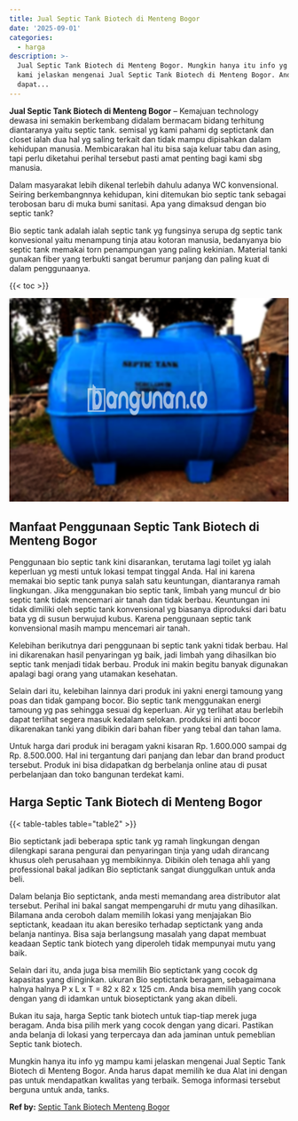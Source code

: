 ```yaml
---
title: Jual Septic Tank Biotech di Menteng Bogor
date: '2025-09-01'
categories:
  - harga
description: >-
  Jual Septic Tank Biotech di Menteng Bogor. Mungkin hanya itu info yg mampu
  kami jelaskan mengenai Jual Septic Tank Biotech di Menteng Bogor. Anda harus
  dapat...
---
```


**Jual Septic Tank Biotech di Menteng Bogor** – Kemajuan technology dewasa ini semakin berkembang didalam bermacam bidang terhitung diantaranya yaitu septic tank. semisal yg kami pahami dg septictank dan closet ialah dua hal yg saling terkait dan tidak mampu dipisahkan dalam kehidupan manusia. Membicarakan hal itu bisa saja keluar tabu dan asing, tapi perlu diketahui perihal tersebut pasti amat penting bagi kami sbg manusia.

Dalam masyarakat lebih dikenal terlebih dahulu adanya WC konvensional. Seiring berkembangnnya kehidupan, kini ditemukan bio septic tank sebagai terobosan baru di muka bumi sanitasi. Apa yang dimaksud dengan bio septic tank?

Bio septic tank adalah ialah septic tank yg fungsinya serupa dg septic tank konvesional yaitu menampung tinja atau kotoran manusia, bedanyanya bio septic tank memakai torn penampungan yang paling kekinian. Material tanki gunakan fiber yang terbukti sangat berumur panjang dan paling kuat di dalam penggunaanya.

{{< toc >}}

![Jual Septic Tank Biotech di Menteng Bogor](/images/jual-bio-septictank-17.png)

## Manfaat Penggunaan Septic Tank Biotech di Menteng Bogor

Penggunaan bio septic tank kini disarankan, terutama lagi toilet yg ialah keperluan yg mesti untuk lokasi tempat tinggal Anda. Hal ini karena memakai bio septic tank punya salah satu keuntungan, diantaranya ramah lingkungan. Jika menggunakan bio septic tank, limbah yang muncul dr bio septic tank tidak mencemari air tanah dan tidak berbau. Keuntungan ini tidak dimiliki oleh septic tank konvensional yg biasanya diproduksi dari batu bata yg di susun berwujud kubus. Karena penggunaan septic tank konvensional masih mampu mencemari air tanah.

Kelebihan berikutnya dari penggunaan bi septic tank yakni tidak berbau. Hal ini dikarenakan hasil penyaringan yg baik, jadi limbah yang dihasilkan bio septic tank menjadi tidak berbau. Produk ini makin begitu banyak digunakan apalagi bagi orang yang utamakan kesehatan.

Selain dari itu, kelebihan lainnya dari produk ini yakni energi tamoung yang poas dan tidak gampang bocor. Bio septic tank menggunakan energi tamoung yg pas sehingga sesuai dg keperluan. Air yg terlihat atau berlebih dapat terlihat segera masuk kedalam selokan. produksi ini anti bocor dikarenakan tanki yang dibikin dari bahan fiber yang tebal dan tahan lama.

Untuk harga dari produk ini beragam yakni kisaran Rp. 1.600.000 sampai dg Rp. 8.500.000. Hal ini tergantung dari panjang dan lebar dan brand product tersebut. Produk ini bisa didapatkan dg berbelanja online atau di pusat perbelanjaan dan toko bangunan terdekat kami.

## Harga Septic Tank Biotech di Menteng Bogor

{{< table-tables table="table2" >}}

Bio septictank jadi beberapa sptic tank yg ramah lingkungan dengan dilengkapi sarana pengurai dan penyaringan tinja yang udah dirancang khusus oleh perusahaan yg membikinnya. Dibikin oleh tenaga ahli yang professional bakal jadikan Bio septictank sangat diunggulkan untuk anda beli.

Dalam belanja Bio septictank, anda mesti memandang area distributor alat tersebut. Perihal ini bakal sangat mempengaruhi dr mutu yang dihasilkan. Bilamana anda ceroboh dalam memilih lokasi yang menjajakan Bio septictank, keadaan itu akan beresiko terhadap septictank yang anda belanja nantinya. Bisa saja berlangsung masalah yang dapat membuat keadaan Septic tank biotech yang diperoleh tidak mempunyai mutu yang baik.

Selain dari itu, anda juga bisa memilih Bio septictank yang cocok dg kapasitas yang diinginkan. ukuran Bio septictank beragam, sebagaimana halnya halnya P x L x T = 82 x 82 x 125 cm. Anda bisa memilih yang cocok dengan yang di idamkan untuk bioseptictank yang akan dibeli.

Bukan itu saja, harga Septic tank biotech untuk tiap-tiap merek juga beragam. Anda bisa pilih merk yang cocok dengan yang dicari. Pastikan anda belanja di lokasi yang terpercaya dan ada jaminan untuk pemeblian Septic tank biotech.

Mungkin hanya itu info yg mampu kami jelaskan mengenai Jual Septic Tank Biotech di Menteng Bogor. Anda harus dapat memilih ke dua Alat ini dengan pas untuk mendapatkan kwalitas yang terbaik. Semoga informasi tersebut berguna untuk anda, tanks.

**Ref by:** [Septic Tank Biotech Menteng Bogor](https://id.wikipedia.org/wiki/Septic)
